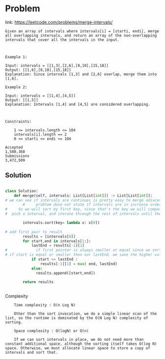 # Problem

link: https://leetcode.com/problems/merge-intervals/

```
Given an array of intervals where intervals[i] = [starti, endi], merge all overlapping intervals, and return an array of the non-overlapping intervals that cover all the intervals in the input.

 

Example 1:

Input: intervals = [[1,3],[2,6],[8,10],[15,18]]
Output: [[1,6],[8,10],[15,18]]
Explanation: Since intervals [1,3] and [2,6] overlap, merge them into [1,6].

Example 2:

Input: intervals = [[1,4],[4,5]]
Output: [[1,5]]
Explanation: Intervals [1,4] and [4,5] are considered overlapping.

 

Constraints:

    1 <= intervals.length <= 104
    intervals[i].length == 2
    0 <= starti <= endi <= 104

Accepted
1,580,368
Submissions
3,472,509
```

## Solution

```python

class Solution:
    def merge(self, intervals: List[List[int]]) -> List[List[int]]:
# we can see if intervals are continues is pretty easy to merge adiacent intervals
        #     problem dose not state if intervals are in increase order    
#     So we will sort by first key, since that's the key we will compare a current interval to determine if it get's merge or not 
#  pick a interval, and iterate through the rest of intervals until their first key is  bigger then our last key

        intervals.sort(key= lambda x: x[0])
        
# add first pair to result 
        results = [intervals[0]]
        for start,end in intervals[1:]:
            lastEnd = results[-1][1]
#             if first pointer is always smaller or equal since we sorted.
# if start is equal or smaller then our lastEnd, we save the higher values between lastEnd and (newInterval) End
            if start <= lastEnd :
                results[-1][1] = max( end, lastEnd)
            else:
              results.append([start,end])
            
        return results
            

```

Complexity 

        Time complexity : O(n Log N)

        Other than the sort invocation, we do a simple linear scan of the list, so the runtime is dominated by the O(N Log N) complexity of sorting.

        Space complexity : O(log⁡N) or O(n)

        If we can sort intervals in place, we do not need more than constant additional space, although the sorting itself takes O(log N) space. Otherwise, we must allocate linear space to store a copy of intervals and sort that.
